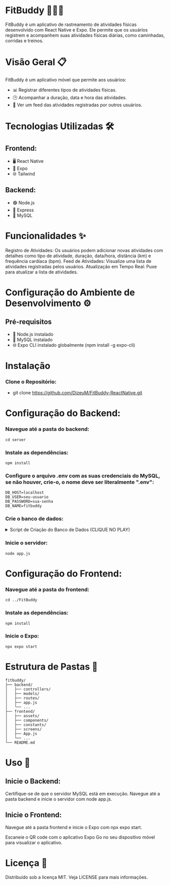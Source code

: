 # FitBuddy 🏃‍♂️💪
FitBuddy é um aplicativo de rastreamento de atividades físicas desenvolvido com React Native e Expo. Ele permite que os usuários registrem e acompanhem suas atividades físicas diárias, como caminhadas, corridas e treinos.

# Visão Geral 📋
FitBuddy é um aplicativo móvel que permite aos usuários:

- 📊 Registrar diferentes tipos de atividades físicas.
- 🕒 Acompanhar a duração, data e hora das atividades.
- 🏅 Ver um feed das atividades registradas por outros usuários.
# Tecnologias Utilizadas 🛠️
## Frontend:

- 🖥️ React Native
- 📱 Expo
- 🌐 Tailwind
## Backend:

- 🟢 Node.js
- 🚀 Express
- 🐬 MySQL
# Funcionalidades ✨
Registro de Atividades: Os usuários podem adicionar novas atividades com detalhes como tipo de atividade, duração, data/hora, distância (km) e frequência cardíaca (bpm).
Feed de Atividades: Visualize uma lista de atividades registradas pelos usuários.
Atualização em Tempo Real: Puxe para atualizar a lista de atividades.
# Configuração do Ambiente de Desenvolvimento ⚙️
## Pré-requisitos
- 🔄 Node.js instalado
- 🐬 MySQL instalado
- 🌐 Expo CLI instalado globalmente (npm install -g expo-cli)
# Instalação
### Clone o Repositório:

- git clone https://github.com/DizeuM/FitBuddy-ReactNative.git
  
# Configuração do Backend:

### Navegue até a pasta do backend: 

```
cd server
```
### Instale as dependências:

```
npm install
```

### Configure o arquivo .env com as suas credenciais do MySQL, se não houver, crie-o, o nome deve ser literalmente ".env":

```
DB_HOST=localhost
DB_USER=seu-usuario
DB_PASSWORD=sua-senha
DB_NAME=fitbuddy
```
### Crie o banco de dados:

<details>
  <summary>Script de Criação do Banco de Dados (CLIQUE NO PLAY)</summary>

CREATE DATABASE fitbuddy;

USE fitbuddy;

-- Tabela users
CREATE TABLE IF NOT EXISTS users (
    usuario_id INT AUTO_INCREMENT PRIMARY KEY,
    nome VARCHAR(255) NOT NULL,
    peso FLOAT NOT NULL,
    altura FLOAT NOT NULL,
    imc FLOAT NOT NULL,
    createdAt DATETIME NOT NULL,
    updatedAt DATETIME NOT NULL
);

-- Tabela exercicios
CREATE TABLE IF NOT EXISTS exercicios (
    exercicio_id INT AUTO_INCREMENT PRIMARY KEY,
    nome VARCHAR(255) NOT NULL,
    video_URL VARCHAR(255) NOT NULL,
    grupo_muscular VARCHAR(255) NOT NULL,
    descricao VARCHAR(255) NOT NULL,
    peso INTEGER NOT NULL,
    createdAt DATETIME NOT NULL,
    updatedAt DATETIME NOT NULL
);

-- Tabela historico_usuarios com ON DELETE CASCADE
CREATE TABLE IF NOT EXISTS historico_usuarios (
    historico_id INT AUTO_INCREMENT PRIMARY KEY,
    user_id INT NOT NULL,
    peso FLOAT NOT NULL,
    imc FLOAT NOT NULL,
    createdAt DATETIME NOT NULL,
    updatedAt DATETIME NOT NULL,
    FOREIGN KEY (user_id) REFERENCES users (usuario_id) ON DELETE CASCADE
);

-- Tabela treinos
CREATE TABLE IF NOT EXISTS treinos (
    treino_id INT AUTO_INCREMENT PRIMARY KEY,
    nome VARCHAR(255) NOT NULL,
    data DATETIME NOT NULL,
    userId INT NOT NULL,
    FOREIGN KEY (userId) REFERENCES users (usuario_id) ON DELETE CASCADE,
    createdAt DATETIME NOT NULL,
    updatedAt DATETIME NOT NULL
);

-- Tabela sets com ON DELETE CASCADE na chave estrangeira treino_id
CREATE TABLE IF NOT EXISTS sets (
    set_id INT AUTO_INCREMENT PRIMARY KEY,
    treino_id INT NOT NULL,
    exercicio_id INT NOT NULL,
    repeticao INT NOT NULL,
    serie INT NOT NULL,
    tempo_descanco INT NOT NULL,
    observacao VARCHAR(255),
    createdAt DATETIME NOT NULL,
    updatedAt DATETIME NOT NULL,
    FOREIGN KEY (treino_id) REFERENCES treinos (treino_id) ON DELETE CASCADE,
    FOREIGN KEY (exercicio_id) REFERENCES exercicios (exercicio_id)
);

-- Tabela atividades com ON DELETE CASCADE
CREATE TABLE IF NOT EXISTS atividades (
    atividade_id INT AUTO_INCREMENT PRIMARY KEY,
    user_id INT NOT NULL,
    tipo_atividade VARCHAR(255) NOT NULL,
    duracao TIME NOT NULL,
    data_hora DATE NOT NULL,
    km FLOAT,
    bpm INT,
    relogio VARCHAR(255),
    createdAt DATETIME NOT NULL,
    updatedAt DATETIME NOT NULL,
    nome_usuario VARCHAR(255) NOT NULL,
    FOREIGN KEY (user_id) REFERENCES users (usuario_id) ON DELETE CASCADE
);
</details>


### Inicie o servidor:

```
node app.js
```

# Configuração do Frontend:

### Navegue até a pasta do frontend:

```
cd ../FitBuddy
```

### Instale as dependências:
```
npm install
```
### Inicie o Expo:

```
npx expo start
```

# Estrutura de Pastas 📂


```plaintext
fitbuddy/
├── backend/
│   ├── controllers/
│   ├── models/
│   ├── routes/
│   ├── app.js
│   └── ...
├── frontend/
│   ├── assets/
│   ├── components/
│   ├── constants/
│   ├── screens/
│   ├── App.js
│   └── ...
└── README.md
```

# Uso 🚀
## Inicie o Backend:

Certifique-se de que o servidor MySQL está em execução.
Navegue até a pasta backend e inicie o servidor com node app.js.
## Inicie o Frontend:

Navegue até a pasta frontend e inicie o Expo com npx expo start.

Escaneie o QR code com o aplicativo Expo Go no seu dispositivo móvel para visualizar o aplicativo.

# Licença 📄
Distribuído sob a licença MIT. Veja LICENSE para mais informações.
